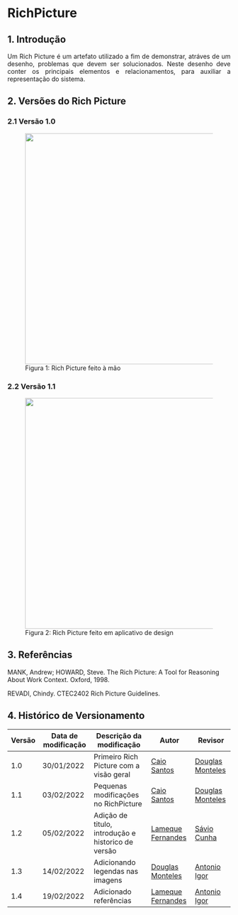 # RichPicture

## 1. Introdução

<p align="justify">
Um Rich Picture é um artefato utilizado a fim de demonstrar, atráves de um desenho, problemas que devem ser solucionados. Neste desenho deve conter os principais elementos e relacionamentos, para auxiliar a representação do sistema.
</p>
  
## 2. Versões do Rich Picture

### 2.1 Versão 1.0

<figure>
  <img width="520" src="../../assets/img/RichPicture01.png" />
  <figcaption>Figura 1: Rich Picture feito à mão</figcaption>
</figure>

### 2.2 Versão 1.1

<figure>
  <img width="520" src="../../assets/img/RichPicture02.jpg" />
  <figcaption>Figura 2: Rich Picture feito em aplicativo de design</figcaption>
</figure>


## 3. Referências

MANK, Andrew; HOWARD, Steve. The Rich Picture: A Tool for
Reasoning About Work Context. Oxford, 1998.

REVADI, Chindy. CTEC2402 Rich Picture Guidelines. 


## 4. Histórico de Versionamento

|Versão|Data de modificação|Descrição da modificação|Autor|Revisor|
|-|-|-|-|-|
|1.0|30/01/2022|Primeiro Rich Picture com a visão geral|[Caio Santos](https://github.com/caiobsantos)|[Douglas Monteles](https://github.com/douglasmonteles)|
|1.1|03/02/2022|Pequenas modificações no RichPicture|[Caio Santos]('https://github.com/caiobsantos')|[Douglas Monteles]('https://github.com/douglasmonteles')|
|1.2|05/02/2022|Adição de titulo, introdução e historico de versão|[Lameque Fernandes]('https://github.com/lamequefernandes')|[Sávio Cunha](https://github.com/savioc2)|
|1.3|14/02/2022|Adicionando legendas nas imagens|[Douglas Monteles]('https://github.com/douglasmonteles')|[Antonio Igor](https://github.com/antonioigorcarvalho)|
|1.4|19/02/2022|Adicionado referências |[Lameque Fernandes]('https://github.com/lamequefernandes')|[Antonio Igor](https://github.com/antonioigorcarvalho)|
